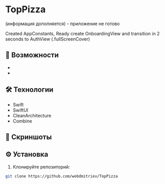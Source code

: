 # TopPizza

(информация дополняется) - приложение не готово

Created AppConstants, Ready create OnboardingView and transition in 2 seconds to AuthView (.fullScreenCover)

## 🚀 Возможности

-
-

## 🛠 Технологии

- Swift
- SwiftUI
- CleanArchitecture
- Combine

## 📸 Скриншоты

## ⚙️ Установка

1. Клонируйте репозиторий:

```bash
git clone https://github.com/webdmitriev/TopPizza
```
